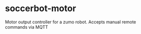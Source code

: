 # soccerbot-motor
Motor output controller for a zumo robot. Accepts manual remote commands via MQTT
